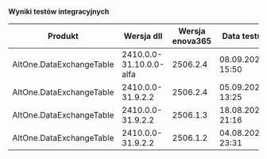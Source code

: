 **Wyniki testów integracyjnych**

| Produkt                  | Wersja dll              | Wersja enova365 | Data testu       | Status |
|--------------------------|-------------------------|-----------------|------------------|--------|
| AltOne.DataExchangeTable | 2410.0.0-31.10.0.0-alfa | 2506.2.4        | 08.09.2025 15:50 | ✅     |
| AltOne.DataExchangeTable | 2410.0.0-31.9.2.2       | 2506.2.4        | 05.09.2025 13:25 | ✅     |
| AltOne.DataExchangeTable | 2410.0.0-31.9.2.2       | 2506.1.3        | 18.08.2025 21:16 | ✅     |
| AltOne.DataExchangeTable | 2410.0.0-31.9.2.2       | 2506.1.2        | 04.08.2025 23:31 | ✅     |

